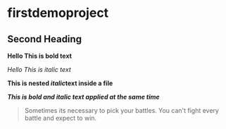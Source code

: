 # firstdemoproject

## Second Heading

__Hello This is bold text__

*Hello This is italic text*

**This is nested *italic*text inside a file**


***This is bold and italic text applied at the same time***


> Sometimes its necessary to pick your battles. You can't fight every battle and expect to win.
